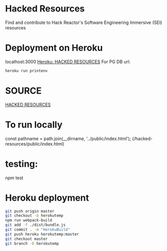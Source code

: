 # Hacked Resources

Find and contribute to Hack Reactor's Software Engineering Immersive (SEI) resources

# Deployment on Heroku
localhost:3000
[Heroku: HACKED RESOURCES](https://tranquil-mesa-77742.herokuapp.com/)
For PG DB url:
```sh
heroku run printenv
```

# SOURCE
[HACKED RESOURCES](https://github.com/nsbernstein52/hacked-resources)

# To run locally
const pathname = path.join(__dirname, '../public/index.html');
(<root>/hacked-resources/public/index.html)

# testing:
npm test

# Heroku deployment
```sh
git push origin master
git checkout -b herokutemp
npm run webpack-build
git add -f ./dist/bundle.js
git commit . -m "HerokuBuild"
git push heroku herokutemp:master
git checkout master
git branch -D herokutemp
```
